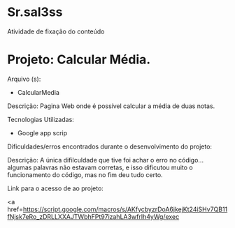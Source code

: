# Sr.sal3ss
Atividade de fixação do conteúdo
<h1> Projeto: Calcular Média. </h1>

Arquivo (s):
<ul>
  <li> CalcularMedia </li>
</ul>

Descrição: Pagina Web onde é possível calcular a média de duas notas.

Tecnologias Utilizadas:

<ul>
  <li>Google app scrip</li>
</ul>

Dificuldades/erros encontrados durante o desenvolvimento do projeto:

Descrição: A única difilculdade que tive foi achar o erro no código... algumas palavras não estavam corretas, e isso dificutou muito o funcionamento do código, mas no fim deu tudo certo.

Link para o acesso de ao projeto:

<a href=https://script.google.com/macros/s/AKfycbyzrDoA6jkejKt24iSHv7QB11fNjsk7eRo_zDRLLXXAJTWbhFPt97izahLA3wfrIh4yWg/exec</a>
